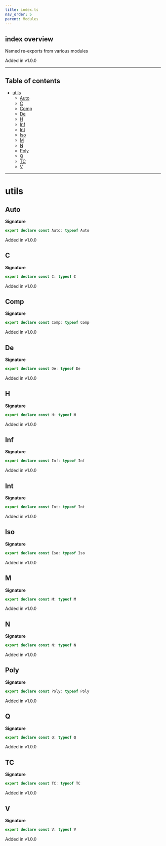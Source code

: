 ```yaml
---
title: index.ts
nav_order: 5
parent: Modules
---
```


## index overview

Named re-exports from various modules

Added in v1.0.0

---

<h2 class="text-delta">Table of contents</h2>

- [utils](#utils)
  - [Auto](#auto)
  - [C](#c)
  - [Comp](#comp)
  - [De](#de)
  - [H](#h)
  - [Inf](#inf)
  - [Int](#int)
  - [Iso](#iso)
  - [M](#m)
  - [N](#n)
  - [Poly](#poly)
  - [Q](#q)
  - [TC](#tc)
  - [V](#v)

---

# utils

## Auto

**Signature**

```ts
export declare const Auto: typeof Auto
```

Added in v1.0.0

## C

**Signature**

```ts
export declare const C: typeof C
```

Added in v1.0.0

## Comp

**Signature**

```ts
export declare const Comp: typeof Comp
```

Added in v1.0.0

## De

**Signature**

```ts
export declare const De: typeof De
```

Added in v1.0.0

## H

**Signature**

```ts
export declare const H: typeof H
```

Added in v1.0.0

## Inf

**Signature**

```ts
export declare const Inf: typeof Inf
```

Added in v1.0.0

## Int

**Signature**

```ts
export declare const Int: typeof Int
```

Added in v1.0.0

## Iso

**Signature**

```ts
export declare const Iso: typeof Iso
```

Added in v1.0.0

## M

**Signature**

```ts
export declare const M: typeof M
```

Added in v1.0.0

## N

**Signature**

```ts
export declare const N: typeof N
```

Added in v1.0.0

## Poly

**Signature**

```ts
export declare const Poly: typeof Poly
```

Added in v1.0.0

## Q

**Signature**

```ts
export declare const Q: typeof Q
```

Added in v1.0.0

## TC

**Signature**

```ts
export declare const TC: typeof TC
```

Added in v1.0.0

## V

**Signature**

```ts
export declare const V: typeof V
```

Added in v1.0.0
